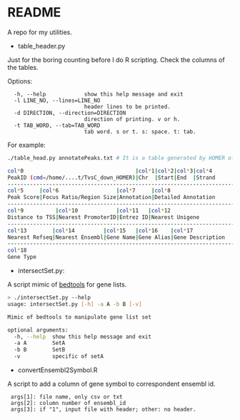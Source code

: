 # README

A repo for my utilities.

* table_header.py

Just for the boring counting before I do R scripting. Check the columns of the tables.

Options:
```
  -h, --help            show this help message and exit
  -l LINE_NO, --lines=LINE_NO
                        header lines to be printed.
  -d DIRECTION, --direction=DIRECTION
                        direction of printing. v or h.
  -t TAB_WORD, --tab=TAB_WORD
                        tab word. s or t. s: space. t: tab.
```

For example:
```bash
./table_head.py annotatePeaks.txt # It is a table generated by HOMER of a ChIP-seq dataset.

col*0                                   |col*1|col*2|col*3|col*4 
PeakID (cmd=/home/....t/TvsC_down_HOMER)|Chr  |Start|End  |Strand
------------------------------------------------------------------------
col*5     |col*6                  |col*7     |col*8              
Peak Score|Focus Ratio/Region Size|Annotation|Detailed Annotation
------------------------------------------------------------------------
col*9          |col*10            |col*11   |col*12         
Distance to TSS|Nearest PromoterID|Entrez ID|Nearest Unigene
------------------------------------------------------------------------
col*13        |col*14         |col*15   |col*16    |col*17          
Nearest Refseq|Nearest Ensembl|Gene Name|Gene Alias|Gene Description
------------------------------------------------------------------------
col*18   
Gene Type
```

* intersectSet.py:

A script mimic of [bedtools](https://github.com/arq5x/bedtools‎) for gene lists.

```bash
> ./intersectSet.py --help
usage: intersectSet.py [-h] -a A -b B [-v]

Mimic of bedtools to manipulate gene list set

optional arguments:
  -h, --help  show this help message and exit
  -a A        SetA
  -b B        SetB
  -v          specific of setA
```

* convertEnsembl2Symbol.R

A script to add a column of gene symbol to correspondent ensembl id.

```
 args[1]: file name, only csv or txt
 args[2]: column number of ensembl_id
 args[3]: if "1", input file with header; other: no header.
```